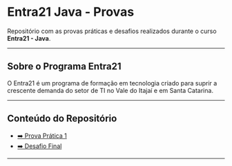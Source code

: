 # Entra21 Java - Provas

Repositório com as provas práticas e desafios realizados durante o curso **Entra21 - Java**.

---

## Sobre o Programa Entra21

O Entra21 é um programa de formação em tecnologia criado para suprir a crescente demanda do setor de TI no Vale do Itajaí e em Santa Catarina.

---

## Conteúdo do Repositório

- [➡️ Prova Prática 1](./prova-pratica-01)  
- [➡️ Desafio Final](./desafio-final)

---
